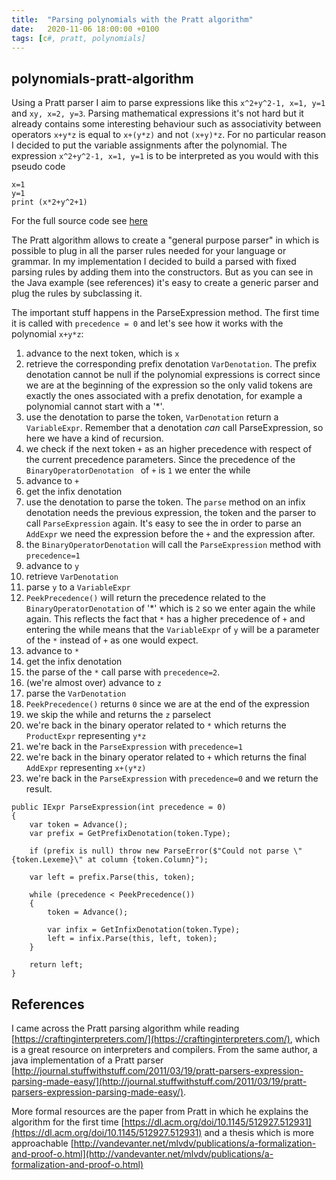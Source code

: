 ```yaml
---
title:  "Parsing polynomials with the Pratt algorithm"
date:   2020-11-06 18:00:00 +0100
tags: [c#, pratt, polynomials]
---
```


## polynomials-pratt-algorithm
Using a Pratt parser I aim to parse expressions like this `x^2+y^2-1, x=1, y=1` and `xy, x=2, y=3`. Parsing mathematical expressions it's not hard but it already contains some interesting behaviour such as associativity between operators `x+y*z` is equal to `x+(y*z)` and not `(x+y)*z`. For no particular reason I decided to put the variable assignments after the polynomial. The expression `x^2+y^2-1, x=1, y=1` is to be interpreted as you would with this pseudo code
```
x=1
y=1
print (x*2+y^2+1)
```
For the full source code see [here](https://github.com/davidelettieri/Polynomials-pratt-algorithm.html) 

The Pratt algorithm allows to create a "general purpose parser" in which is possible to plug in all the parser rules needed for your language or grammar. In my implementation I decided to build a parsed with fixed parsing rules by adding them into the constructors. But as you can see in the Java example (see references) it's easy to create a generic parser and plug the rules by subclassing it. 

The important stuff happens in the ParseExpression method. The first time it is called with `precedence = 0` and let's see how it works with the polynomial `x+y*z`:
1. advance to the next token, which is `x`
2. retrieve the corresponding prefix denotation `VarDenotation`. The prefix denotation cannot be null if the polynomial expressions is correct since we are at the beginning of the expression so the only valid tokens are exactly the ones associated with a prefix denotation, for example a polynomial cannot start with a '*'.
3. use the denotation to parse the token, `VarDenotation` return a `VariableExpr`. Remember that a denotation *can* call ParseExpression, so here we have a kind of recursion.
4. we check if the next token `+` as an higher precedence with respect of the current precedence parameters. Since the precedence of the `BinaryOperatorDenotation ` of `+` is `1` we enter the while
5. advance to `+`
6. get the infix denotation 
7. use the denotation to parse the token. The `parse` method on an infix denotation needs the previous expression, the token and the parser to call `ParseExpression` again. It's easy to see the in order to parse an `AddExpr` we need the expression before the `+` and the expression after. 
8. the `BinaryOperatorDenotation` will call the `ParseExpression` method with `precedence=1`
9. advance to `y`
10. retrieve `VarDenotation`
11. parse `y` to a `VariableExpr`
12. `PeekPrecedence()` will return the precedence related to the `BinaryOperatorDenotation` of '*' which is `2` so we enter again the while again. This reflects the fact that `*` has a higher precedence of `+` and entering the while means that the `VariableExpr` of `y` will be a parameter of the `*` instead of `+` as one would expect.
13. advance to `*`
14. get the infix denotation
15. the parse of the `*` call parse with `precedence=2`.
16. (we're almost over) advance to `z`
17. parse the `VarDenotation`
18. `PeekPrecedence()` returns `0` since we are at the end of the expression
19. we skip the while and returns the `z` parselect
20. we're back in the binary operator related to `*` which returns the `ProductExpr` representing `y*z`
21. we're back in the `ParseExpression` with `precedence=1`
22. we're back in the binary operator related to `+` which returns the final `AddExpr` representing `x+(y*z)`
23. we're back in the `ParseExpression` with `precedence=0` and we return the result.

```
public IExpr ParseExpression(int precedence = 0)
{
    var token = Advance();
    var prefix = GetPrefixDenotation(token.Type);

    if (prefix is null) throw new ParseError($"Could not parse \"{token.Lexeme}\" at column {token.Column}");

    var left = prefix.Parse(this, token);

    while (precedence < PeekPrecedence())
    {
        token = Advance();

        var infix = GetInfixDenotation(token.Type);
        left = infix.Parse(this, left, token);
    }

    return left;
}
```

## References 

I came across the Pratt parsing algorithm while reading [https://craftinginterpreters.com/](https://craftinginterpreters.com/), which is a great resource on interpreters and compilers. From the same author, a java implementation of a Pratt parser [http://journal.stuffwithstuff.com/2011/03/19/pratt-parsers-expression-parsing-made-easy/](http://journal.stuffwithstuff.com/2011/03/19/pratt-parsers-expression-parsing-made-easy/).

More formal resources are the paper from Pratt in which he explains the algorithm for the first time [https://dl.acm.org/doi/10.1145/512927.512931](https://dl.acm.org/doi/10.1145/512927.512931) and a thesis which is more approachable [http://vandevanter.net/mlvdv/publications/a-formalization-and-proof-o.html](http://vandevanter.net/mlvdv/publications/a-formalization-and-proof-o.html)